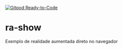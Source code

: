 [![Gitpod Ready-to-Code](https://img.shields.io/badge/Gitpod-Ready--to--Code-blue?logo=gitpod)](https://gitpod.io/#https://github.com/jusansilva/ra-show) 

# ra-show
Exemplo de realidade aumentada direto no navegador

